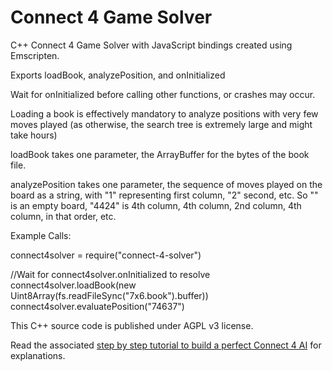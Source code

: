 # Connect 4 Game Solver

C++ Connect 4 Game Solver with JavaScript bindings created using Emscripten. 

Exports loadBook, analyzePosition, and onInitialized

Wait for onInitialized before calling other functions, or crashes may occur. 

Loading a book is effectively mandatory to analyze positions with very few moves played (as otherwise, the search tree is extremely large and might take hours)

loadBook takes one parameter, the ArrayBuffer for the bytes of the book file. 

analyzePosition takes one parameter, the sequence of moves played on the board as a string, with "1" representing first column, "2" second, etc. 
So "" is an empty board, "4424" is 4th column, 4th column, 2nd column, 4th column, in that order, etc. 

Example Calls:

connect4solver = require("connect-4-solver")

//Wait for connect4solver.onInitialized to resolve
connect4solver.loadBook(new Uint8Array(fs.readFileSync("7x6.book").buffer))
connect4solver.evaluatePosition("74637")

This C++ source code is published under AGPL v3 license.

Read the associated [step by step tutorial to build a perfect Connect 4 AI](http://blog.gamesolver.org) for explanations.
